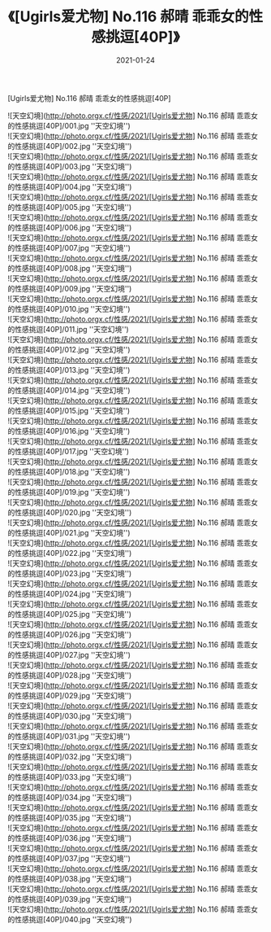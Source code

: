 ﻿---
layout: post
title:  《[Ugirls爱尤物] No.116 郝晴 乖乖女的性感挑逗[40P]》
date:   2021-01-24
img: http://photo.orgx.cf/性感/2021/[Ugirls爱尤物] No.116 郝晴 乖乖女的性感挑逗[40P]/000.jpg
categories: [美女, 性感, 泳衣]
---

[Ugirls爱尤物] No.116 郝晴 乖乖女的性感挑逗[40P]



![天空幻境](http://photo.orgx.cf/性感/2021/[Ugirls爱尤物] No.116 郝晴 乖乖女的性感挑逗[40P]/001.jpg ''天空幻境'') <br>
![天空幻境](http://photo.orgx.cf/性感/2021/[Ugirls爱尤物] No.116 郝晴 乖乖女的性感挑逗[40P]/002.jpg ''天空幻境'') <br>
![天空幻境](http://photo.orgx.cf/性感/2021/[Ugirls爱尤物] No.116 郝晴 乖乖女的性感挑逗[40P]/003.jpg ''天空幻境'') <br>
![天空幻境](http://photo.orgx.cf/性感/2021/[Ugirls爱尤物] No.116 郝晴 乖乖女的性感挑逗[40P]/004.jpg ''天空幻境'') <br>
![天空幻境](http://photo.orgx.cf/性感/2021/[Ugirls爱尤物] No.116 郝晴 乖乖女的性感挑逗[40P]/005.jpg ''天空幻境'') <br>
![天空幻境](http://photo.orgx.cf/性感/2021/[Ugirls爱尤物] No.116 郝晴 乖乖女的性感挑逗[40P]/006.jpg ''天空幻境'') <br>
![天空幻境](http://photo.orgx.cf/性感/2021/[Ugirls爱尤物] No.116 郝晴 乖乖女的性感挑逗[40P]/007.jpg ''天空幻境'') <br>
![天空幻境](http://photo.orgx.cf/性感/2021/[Ugirls爱尤物] No.116 郝晴 乖乖女的性感挑逗[40P]/008.jpg ''天空幻境'') <br>
![天空幻境](http://photo.orgx.cf/性感/2021/[Ugirls爱尤物] No.116 郝晴 乖乖女的性感挑逗[40P]/009.jpg ''天空幻境'') <br>
![天空幻境](http://photo.orgx.cf/性感/2021/[Ugirls爱尤物] No.116 郝晴 乖乖女的性感挑逗[40P]/010.jpg ''天空幻境'') <br>
![天空幻境](http://photo.orgx.cf/性感/2021/[Ugirls爱尤物] No.116 郝晴 乖乖女的性感挑逗[40P]/011.jpg ''天空幻境'') <br>
![天空幻境](http://photo.orgx.cf/性感/2021/[Ugirls爱尤物] No.116 郝晴 乖乖女的性感挑逗[40P]/012.jpg ''天空幻境'') <br>
![天空幻境](http://photo.orgx.cf/性感/2021/[Ugirls爱尤物] No.116 郝晴 乖乖女的性感挑逗[40P]/013.jpg ''天空幻境'') <br>
![天空幻境](http://photo.orgx.cf/性感/2021/[Ugirls爱尤物] No.116 郝晴 乖乖女的性感挑逗[40P]/014.jpg ''天空幻境'') <br>
![天空幻境](http://photo.orgx.cf/性感/2021/[Ugirls爱尤物] No.116 郝晴 乖乖女的性感挑逗[40P]/015.jpg ''天空幻境'') <br>
![天空幻境](http://photo.orgx.cf/性感/2021/[Ugirls爱尤物] No.116 郝晴 乖乖女的性感挑逗[40P]/016.jpg ''天空幻境'') <br>
![天空幻境](http://photo.orgx.cf/性感/2021/[Ugirls爱尤物] No.116 郝晴 乖乖女的性感挑逗[40P]/017.jpg ''天空幻境'') <br>
![天空幻境](http://photo.orgx.cf/性感/2021/[Ugirls爱尤物] No.116 郝晴 乖乖女的性感挑逗[40P]/018.jpg ''天空幻境'') <br>
![天空幻境](http://photo.orgx.cf/性感/2021/[Ugirls爱尤物] No.116 郝晴 乖乖女的性感挑逗[40P]/019.jpg ''天空幻境'') <br>
![天空幻境](http://photo.orgx.cf/性感/2021/[Ugirls爱尤物] No.116 郝晴 乖乖女的性感挑逗[40P]/020.jpg ''天空幻境'') <br>
![天空幻境](http://photo.orgx.cf/性感/2021/[Ugirls爱尤物] No.116 郝晴 乖乖女的性感挑逗[40P]/021.jpg ''天空幻境'') <br>
![天空幻境](http://photo.orgx.cf/性感/2021/[Ugirls爱尤物] No.116 郝晴 乖乖女的性感挑逗[40P]/022.jpg ''天空幻境'') <br>
![天空幻境](http://photo.orgx.cf/性感/2021/[Ugirls爱尤物] No.116 郝晴 乖乖女的性感挑逗[40P]/023.jpg ''天空幻境'') <br>
![天空幻境](http://photo.orgx.cf/性感/2021/[Ugirls爱尤物] No.116 郝晴 乖乖女的性感挑逗[40P]/024.jpg ''天空幻境'') <br>
![天空幻境](http://photo.orgx.cf/性感/2021/[Ugirls爱尤物] No.116 郝晴 乖乖女的性感挑逗[40P]/025.jpg ''天空幻境'') <br>
![天空幻境](http://photo.orgx.cf/性感/2021/[Ugirls爱尤物] No.116 郝晴 乖乖女的性感挑逗[40P]/026.jpg ''天空幻境'') <br>
![天空幻境](http://photo.orgx.cf/性感/2021/[Ugirls爱尤物] No.116 郝晴 乖乖女的性感挑逗[40P]/027.jpg ''天空幻境'') <br>
![天空幻境](http://photo.orgx.cf/性感/2021/[Ugirls爱尤物] No.116 郝晴 乖乖女的性感挑逗[40P]/028.jpg ''天空幻境'') <br>
![天空幻境](http://photo.orgx.cf/性感/2021/[Ugirls爱尤物] No.116 郝晴 乖乖女的性感挑逗[40P]/029.jpg ''天空幻境'') <br>
![天空幻境](http://photo.orgx.cf/性感/2021/[Ugirls爱尤物] No.116 郝晴 乖乖女的性感挑逗[40P]/030.jpg ''天空幻境'') <br>
![天空幻境](http://photo.orgx.cf/性感/2021/[Ugirls爱尤物] No.116 郝晴 乖乖女的性感挑逗[40P]/031.jpg ''天空幻境'') <br>
![天空幻境](http://photo.orgx.cf/性感/2021/[Ugirls爱尤物] No.116 郝晴 乖乖女的性感挑逗[40P]/032.jpg ''天空幻境'') <br>
![天空幻境](http://photo.orgx.cf/性感/2021/[Ugirls爱尤物] No.116 郝晴 乖乖女的性感挑逗[40P]/033.jpg ''天空幻境'') <br>
![天空幻境](http://photo.orgx.cf/性感/2021/[Ugirls爱尤物] No.116 郝晴 乖乖女的性感挑逗[40P]/034.jpg ''天空幻境'') <br>
![天空幻境](http://photo.orgx.cf/性感/2021/[Ugirls爱尤物] No.116 郝晴 乖乖女的性感挑逗[40P]/035.jpg ''天空幻境'') <br>
![天空幻境](http://photo.orgx.cf/性感/2021/[Ugirls爱尤物] No.116 郝晴 乖乖女的性感挑逗[40P]/036.jpg ''天空幻境'') <br>
![天空幻境](http://photo.orgx.cf/性感/2021/[Ugirls爱尤物] No.116 郝晴 乖乖女的性感挑逗[40P]/037.jpg ''天空幻境'') <br>
![天空幻境](http://photo.orgx.cf/性感/2021/[Ugirls爱尤物] No.116 郝晴 乖乖女的性感挑逗[40P]/038.jpg ''天空幻境'') <br>
![天空幻境](http://photo.orgx.cf/性感/2021/[Ugirls爱尤物] No.116 郝晴 乖乖女的性感挑逗[40P]/039.jpg ''天空幻境'') <br>
![天空幻境](http://photo.orgx.cf/性感/2021/[Ugirls爱尤物] No.116 郝晴 乖乖女的性感挑逗[40P]/040.jpg ''天空幻境'') <br>